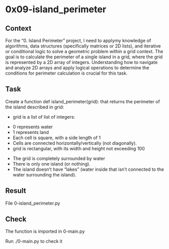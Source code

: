 # 0x09-island_perimeter

## Context

For the “0. Island Perimeter” project, I need to applymy  knowledge of algorithms, data structures (specifically matrices or 2D lists), and iterative or conditional logic to solve a geometric problem within a grid context. The goal is to calculate the perimeter of a single island in a grid, where the grid is represented by a 2D array of integers. Understanding how to navigate and analyze 2D arrays and apply logical operations to determine the conditions for perimeter calculation is crucial for this task.

## Task

Create a function def island_perimeter(grid): that returns the perimeter of the island described in grid:

* grid is a list of list of integers:
 - 0 represents water
 - 1 represents land
 - Each cell is square, with a side length of 1
 - Cells are connected horizontally/vertically (not diagonally).
 - grid is rectangular, with its width and height not exceeding 100
* The grid is completely surrounded by water
* There is only one island (or nothing).
* The island doesn’t have “lakes” (water inside that isn’t connected to the water surrounding the island).

## Result

File 0-island_perimeter.py

## Check

The function is imported in 0-main.py

Run ./0-main.py to check it